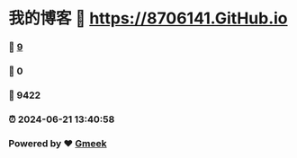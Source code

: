 # 我的博客 :link: https://8706141.GitHub.io 
### :page_facing_up: [9](https://8706141.GitHub.io/tag.html) 
### :speech_balloon: 0 
### :hibiscus: 9422 
### :alarm_clock: 2024-06-21 13:40:58 
### Powered by :heart: [Gmeek](https://github.com/Meekdai/Gmeek)
